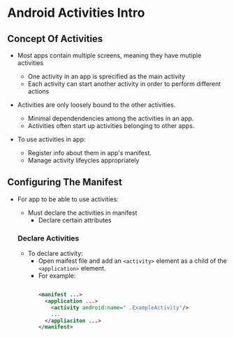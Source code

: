 # Android Activities Intro

## Concept Of Activities

- Most apps contain multiple screens, meaning they have mutiple activities
  - One activity in an app is sprecified as the main activity
  - Each activity can start another activity in order to perform different actions

- Activities are only loosely bound to the other activities.
  - Minimal dependendencies among the activities in an app.
  - Activities often start up activities belonging to other apps.

- To use activities in app:
  - Register info about them in app's manifest.
  - Manage activity lifeycles appropriately


## Configuring The Manifest

- For app to be able to use activities:
  - Must declare the activities in manifest
    - Declare certain attributes

  ### Declare Activities
  - To declare activity:
    - Open maifest file and add an `<activity>` element as a child of the `<application>` element.
    - For example:
      ```xml

      <manifest ...>
        <application ...>
          <activity android:name=" .ExampleActivity"/>
          ...
        </appliaciton ...>
      </manifest>

      ```



